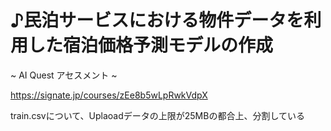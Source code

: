 # ♪民泊サービスにおける物件データを利用した宿泊価格予測モデルの作成

~ AI Quest アセスメント ~

https://signate.jp/courses/zEe8b5wLpRwkVdpX

train.csvについて、Uplaoadデータの上限が25MBの都合上、分割している
